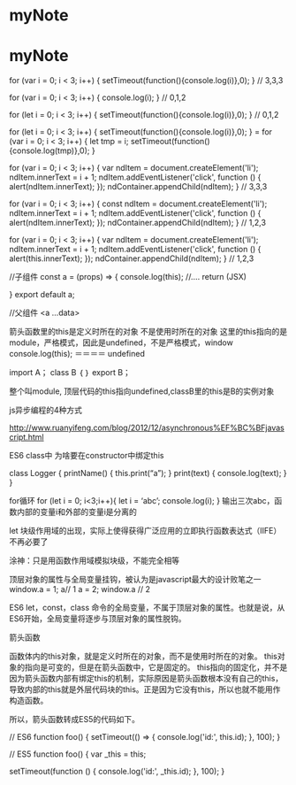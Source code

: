 # myNote
# myNote
for (var i = 0; i < 3; i++) {
   setTimeout(function(){console.log(i)},0);
}
// 3,3,3

for (var i = 0; i < 3; i++) {
   console.log(i);
}
// 0,1,2

for (let i = 0; i < 3; i++) {
   setTimeout(function(){console.log(i)},0);
}
// 0,1,2

for (let i = 0; i < 3; i++) {
   setTimeout(function(){console.log(i)},0);
} =
for (var  i = 0; i < 3; i++) {
  let tmp = i;
   setTimeout(function(){console.log(tmp)},0);
}

<!doctype html>
<html className="no-js" lang="">
  <head>
    <meta charSet="utf-8" />
    <meta httpEquiv="X-UA-Compatible" content="IE=edge" />
    <title>HomePage</title>
  </head>
  <body>
    <div id="app">
    </div>
     <script>
 var ndContainer = document.getElementById('app');
 for (var i = 0; i < 3; i++) {
    var ndItem = document.createElement('li');
    ndItem.innerText = i + 1;
    ndItem.addEventListener('click', function () {
        alert(ndItem.innerText);
    });
    ndContainer.appendChild(ndItem);
}
     </script>
  </body>
</html>

 for (var i = 0; i < 3; i++) {
    var ndItem = document.createElement('li');
    ndItem.innerText = i + 1;
    ndItem.addEventListener('click', function () {
        alert(ndItem.innerText);
    });
    ndContainer.appendChild(ndItem);
}
//  3,3,3

 for (var i = 0; i < 3; i++) {
    const ndItem = document.createElement('li');
    ndItem.innerText = i + 1;
    ndItem.addEventListener('click', function () {
        alert(ndItem.innerText);
    });
    ndContainer.appendChild(ndItem);
}
// 1,2,3

 for (var i = 0; i < 3; i++) {
    var ndItem = document.createElement('li');
    ndItem.innerText = i + 1;
    ndItem.addEventListener('click', function () {
        alert(this.innerText);
    });
    ndContainer.appendChild(ndItem);
}
// 1,2,3

//子组件
const a = (props) => {
  console.log(this);
  //….
  return (JSX)

}
export default a;

//父组件
<a  …data>

箭头函数里的this是定义时所在的对象  不是使用时所在的对象
这里的this指向的是module，严格模式，因此是undefined，不是严格模式，window
console.log(this); ＝＝＝＝ undefined

import A；
class B ｛
｝
export B；

整个叫module, 顶层代码的this指向undefined,classB里的this是B的实例对象

js异步编程的4种方式

http://www.ruanyifeng.com/blog/2012/12/asynchronous%EF%BC%BFjavascript.html

ES6 class中
为啥要在constructor中绑定this

class Logger {
  printName() {
    this.print(“a”);
  }
 print(text) {
   console.log(text);
 }
}

for循环
for (let i = 0; i<3;i++){
 let i = ‘abc’;
 console.log(i);
}
输出三次abc，函数内部的变量i和外部的变量i是分离的

let
块级作用域的出现，实际上使得获得广泛应用的立即执行函数表达式（IIFE）不再必要了

涂神：只是用函数作用域模拟块级，不能完全相等

顶层对象的属性与全局变量挂钩，被认为是javascript最大的设计败笔之一
window.a = 1;
a// 1
a = 2;
window.a // 2

ES6 let，const，class 命令的全局变量，不属于顶层对象的属性。也就是说，从ES6开始，全局变量将逐步与顶层对象的属性脱钩。

箭头函数

函数体内的this对象，就是定义时所在的对象，而不是使用时所在的对象。
this对象的指向是可变的，但是在箭头函数中，它是固定的。
this指向的固定化，并不是因为箭头函数内部有绑定this的机制，实际原因是箭头函数根本没有自己的this，导致内部的this就是外层代码块的this。正是因为它没有this，所以也就不能用作构造函数。

所以，箭头函数转成ES5的代码如下。

// ES6
function foo() {
  setTimeout(() => {
    console.log('id:', this.id);
  }, 100);
}

// ES5
function foo() {
  var _this = this;

  setTimeout(function () {
    console.log('id:', _this.id);
  }, 100);
}
